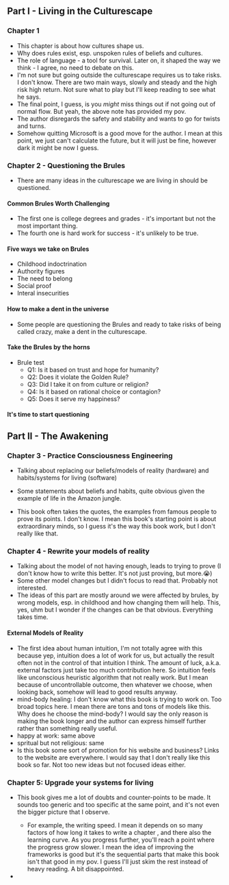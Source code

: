 ## Part I - Living in the Culturescape

### Chapter 1

- This chapter is about how cultures shape us.
- Why does rules exist, esp. unspoken rules of beliefs and cultures.
- The role of language - a tool for survival. Later on, it shaped the way we think - I agree, no need to debate on this.
- I'm not sure but going outside the culturescape requires us to take risks. I don't know. There are two main ways, slowly and steady and the high risk high return. Not sure what to play but I'll keep reading to see what he says.
- The final point, I guess, is you _might_ miss things out if not going out of normal flow. But yeah, the above note has provided my pov.
- The author disregards the safety and stability and wants to go for twists and turns.
- Somehow quitting Microsoft is a good move for the author. I mean at this point, we just can't calculate the future, but it will just be fine, however dark it might be now I guess.

### Chapter 2 - Questioning the Brules

- There are many ideas in the culturescape we are living in should be questioned.

#### Common Brules Worth Challenging
  - The first one is college degrees and grades - it's important but not the most important thing.
  - The fourth one is hard work for success - it's unlikely to be true.

#### Five ways we take on Brules

- Childhood indoctrination
- Authority figures
- The need to belong
- Social proof
- Interal insecurities

#### How to make a dent in the universe

- Some people are questioning the Brules and ready to take risks of being called crazy, make a dent in the culturescape.

#### Take the Brules by the horns

- Brule test
    - Q1: Is it based on trust and hope for humanity?
    - Q2: Does it violate the Golden Rule?
    - Q3: Did I take it on from culture or religion?
    - Q4: Is it based on rational choice or contagion?
    - Q5: Does it serve my happiness?

#### It's time to start questioning

## Part II - The Awakening

### Chapter 3 - Practice Consciousness Engineering

- Talking about replacing our beliefs/models of reality (hardware) and habits/systems for living (software)

- Some statements about beliefs and habits, quite obvious given the example of life in the Amazon jungle.

- This book often takes the quotes, the examples from famous people to prove its points. I don't know. I mean this book's starting point is about extraordinary minds, so I guess it's the way this book work, but I don't really like that.
### Chapter 4 - Rewrite your models of reality

- Talking about the model of not having enough, leads to trying to prove (I don't know how to write this better. It's not just proving, but more.😭)
- Some other model changes but I didn't focus to read that. Probably not interested.
- The ideas of this part are mostly around we were affected by brules, by wrong models, esp. in childhood and how changing them will help. This, yes, uhm but I wonder if the changes can be that obvious. Everything takes time.

 #### External Models of Reality
 - The first idea about human intuition, I'm not totally agree with this because yep, intuition does a lot of work for us, but actually the result often not in the control of that intuition I think. The amount of luck, a.k.a. external factors just take too much contribution here. So intuition feels like unconscious heuristic algorithm that not really work. But I mean because of uncontrollable outcome, then whatever we choose, when looking back, somehow will lead to good results anyway.
- mind-body healing: I don't know what this book is trying to work on. Too broad topics here. I mean there are tons and tons of models like this. Why does he choose the mind-body? I would say the only reason is making the book longer and the author can express himself further rather than something really useful.
- happy at work: same above
- spritual but not religious: same
- Is this book some sort of promotion for his website and business? Links to the website are everywhere.
I would say that I don't really like this book so far. Not too new ideas but not focused ideas either.
### Chapter 5: Upgrade your systems for living

- This book gives me a lot of doubts and counter-points to be made. It sounds too generic and too specific at the same point, and it's not even the bigger picture that I observe.
	- For example, the writing speed. I mean it depends on so many factors of how long it takes to write a chapter , and there also the learning curve. As you progress further, you'll reach a point where the progress grow slower. I mean the idea of improving the frameworks is good but it's the sequential parts that make this book isn't that good in my pov. I guess I'll just skim  the rest instead of heavy reading. A bit disappointed.
 








- 